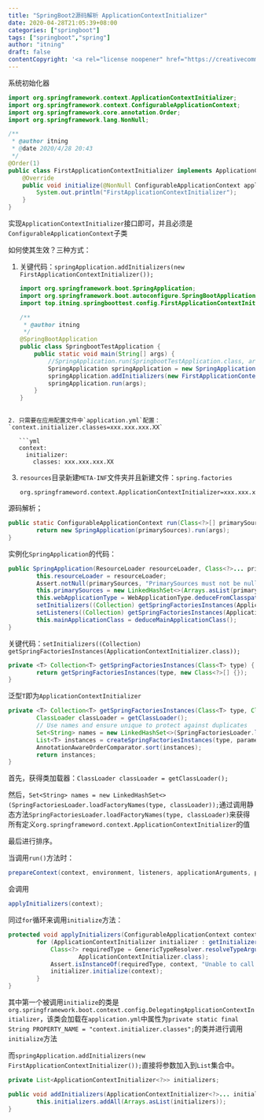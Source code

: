 ```yaml
---
title: "SpringBoot2源码解析 ApplicationContextInitializer"
date: 2020-04-28T21:05:39+08:00
categories: ["springboot"]
tags: ["springboot","spring"]
author: "itning"
draft: false
contentCopyright: '<a rel="license noopener" href="https://creativecommons.org/licenses/by-nc-nd/4.0/" target="_blank">CC BY-NC-ND 4.0</a>'
---
```


系统初始化器

```java
import org.springframework.context.ApplicationContextInitializer;
import org.springframework.context.ConfigurableApplicationContext;
import org.springframework.core.annotation.Order;
import org.springframework.lang.NonNull;

/**
 * @author itning
 * @date 2020/4/28 20:43
 */
@Order(1)
public class FirstApplicationContextInitializer implements ApplicationContextInitializer<ConfigurableApplicationContext> {
    @Override
    public void initialize(@NonNull ConfigurableApplicationContext applicationContext) {
        System.out.println("FirstApplicationContextInitializer");
    }
}
```
<!--more-->
实现`ApplicationContextInitializer`接口即可，并且必须是`ConfigurableApplicationContext`子类

如何使其生效？三种方式：

1. 关键代码：`springApplication.addInitializers(new FirstApplicationContextInitializer());`
   
   ```java
   import org.springframework.boot.SpringApplication;
   import org.springframework.boot.autoconfigure.SpringBootApplication;
   import top.itning.springboottest.config.FirstApplicationContextInitializer;
   
   /**
    * @author itning
    */
   @SpringBootApplication
   public class SpringbootTestApplication {
       public static void main(String[] args) {
           //SpringApplication.run(SpringbootTestApplication.class, args);
           SpringApplication springApplication = new SpringApplication(SpringbootTestApplication.class);
           springApplication.addInitializers(new FirstApplicationContextInitializer());
           springApplication.run(args);
       }
   }
```
   
2. 只需要在应用配置文件中`application.yml`配置：`context.initializer.classes=xxx.xxx.xxx.XX`

   ```yml
   context:
     initializer:
       classes: xxx.xxx.xxx.XX
   ```

3. `resources`目录新建`META-INF`文件夹并且新建文件：`spring.factories`

   ```properties
   org.springframeword.context.ApplicationContextInitializer=xxx.xxx.xxx.XX
   ```

源码解析；

```java
public static ConfigurableApplicationContext run(Class<?>[] primarySources, String[] args) {
		return new SpringApplication(primarySources).run(args);
}
```

实例化`SpringApplication`的代码：

```java
public SpringApplication(ResourceLoader resourceLoader, Class<?>... primarySources) {
		this.resourceLoader = resourceLoader;
		Assert.notNull(primarySources, "PrimarySources must not be null");
		this.primarySources = new LinkedHashSet<>(Arrays.asList(primarySources));
		this.webApplicationType = WebApplicationType.deduceFromClasspath();
		setInitializers((Collection) getSpringFactoriesInstances(ApplicationContextInitializer.class));
		setListeners((Collection) getSpringFactoriesInstances(ApplicationListener.class));
		this.mainApplicationClass = deduceMainApplicationClass();
}
```

关键代码：`setInitializers((Collection) getSpringFactoriesInstances(ApplicationContextInitializer.class));`

```java
private <T> Collection<T> getSpringFactoriesInstances(Class<T> type) {
		return getSpringFactoriesInstances(type, new Class<?>[] {});
}
```

泛型`T`即为`ApplicationContextInitializer`

```java
private <T> Collection<T> getSpringFactoriesInstances(Class<T> type, Class<?>[] parameterTypes, Object... args) {
		ClassLoader classLoader = getClassLoader();
		// Use names and ensure unique to protect against duplicates
		Set<String> names = new LinkedHashSet<>(SpringFactoriesLoader.loadFactoryNames(type, classLoader));
		List<T> instances = createSpringFactoriesInstances(type, parameterTypes, classLoader, args, names);
		AnnotationAwareOrderComparator.sort(instances);
		return instances;
}
```

首先，获得类加载器：`ClassLoader classLoader = getClassLoader();`

然后，`Set<String> names = new LinkedHashSet<>(SpringFactoriesLoader.loadFactoryNames(type, classLoader));`通过调用静态方法`SpringFactoriesLoader.loadFactoryNames(type, classLoader)`来获得所有定义`org.springframeword.context.ApplicationContextInitializer`的值

最后进行排序。

当调用`run()`方法时：

```java
prepareContext(context, environment, listeners, applicationArguments, printedBanner);
```

会调用

```java
applyInitializers(context);
```

同过`for`循环来调用`initialize`方法：

```java
protected void applyInitializers(ConfigurableApplicationContext context) {
		for (ApplicationContextInitializer initializer : getInitializers()) {
			Class<?> requiredType = GenericTypeResolver.resolveTypeArgument(initializer.getClass(),
					ApplicationContextInitializer.class);
			Assert.isInstanceOf(requiredType, context, "Unable to call initializer.");
			initializer.initialize(context);
		}
}
```

其中第一个被调用``initialize``的类是`org.springframework.boot.context.config.DelegatingApplicationContextInitializer`，该类会加载在`application.yml`中属性为`private static final String PROPERTY_NAME = "context.initializer.classes";`的类并进行调用`initialize`方法

而`springApplication.addInitializers(new FirstApplicationContextInitializer());`直接将参数加入到`List`集合中。

```java
private List<ApplicationContextInitializer<?>> initializers;

public void addInitializers(ApplicationContextInitializer<?>... initializers) {
		this.initializers.addAll(Arrays.asList(initializers));
}
```


